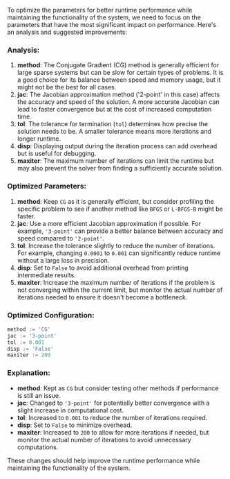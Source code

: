 To optimize the parameters for better runtime performance while maintaining the functionality of the system, we need to focus on the parameters that have the most significant impact on performance. Here's an analysis and suggested improvements:

### Analysis:
1. **method**: The Conjugate Gradient (CG) method is generally efficient for large sparse systems but can be slow for certain types of problems. It is a good choice for its balance between speed and memory usage, but it might not be the best for all cases.
2. **jac**: The Jacobian approximation method ('2-point' in this case) affects the accuracy and speed of the solution. A more accurate Jacobian can lead to faster convergence but at the cost of increased computation time.
3. **tol**: The tolerance for termination (`tol`) determines how precise the solution needs to be. A smaller tolerance means more iterations and longer runtime.
4. **disp**: Displaying output during the iteration process can add overhead but is useful for debugging.
5. **maxiter**: The maximum number of iterations can limit the runtime but may also prevent the solver from finding a sufficiently accurate solution.

### Optimized Parameters:
1. **method**: Keep `CG` as it is generally efficient, but consider profiling the specific problem to see if another method like `BFGS` or `L-BFGS-B` might be faster.
2. **jac**: Use a more efficient Jacobian approximation if possible. For example, `'3-point'` can provide a better balance between accuracy and speed compared to `'2-point'`.
3. **tol**: Increase the tolerance slightly to reduce the number of iterations. For example, changing `0.0001` to `0.001` can significantly reduce runtime without a large loss in precision.
4. **disp**: Set to `False` to avoid additional overhead from printing intermediate results.
5. **maxiter**: Increase the maximum number of iterations if the problem is not converging within the current limit, but monitor the actual number of iterations needed to ensure it doesn't become a bottleneck.

### Optimized Configuration:
```python
method := 'CG'
jac := '3-point'
tol := 0.001
disp := 'False'
maxiter := 200
```

### Explanation:
- **method**: Kept as `CG` but consider testing other methods if performance is still an issue.
- **jac**: Changed to `'3-point'` for potentially better convergence with a slight increase in computational cost.
- **tol**: Increased to `0.001` to reduce the number of iterations required.
- **disp**: Set to `False` to minimize overhead.
- **maxiter**: Increased to `200` to allow for more iterations if needed, but monitor the actual number of iterations to avoid unnecessary computations.

These changes should help improve the runtime performance while maintaining the functionality of the system.